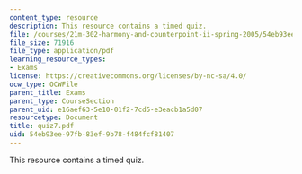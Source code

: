 ```yaml
---
content_type: resource
description: This resource contains a timed quiz.
file: /courses/21m-302-harmony-and-counterpoint-ii-spring-2005/54eb93ee97fb83ef9b78f484fcf81407_quiz7.pdf
file_size: 71916
file_type: application/pdf
learning_resource_types:
- Exams
license: https://creativecommons.org/licenses/by-nc-sa/4.0/
ocw_type: OCWFile
parent_title: Exams
parent_type: CourseSection
parent_uid: e16aef63-5e10-01f2-7cd5-e3eacb1a5d07
resourcetype: Document
title: quiz7.pdf
uid: 54eb93ee-97fb-83ef-9b78-f484fcf81407
---
```

This resource contains a timed quiz.